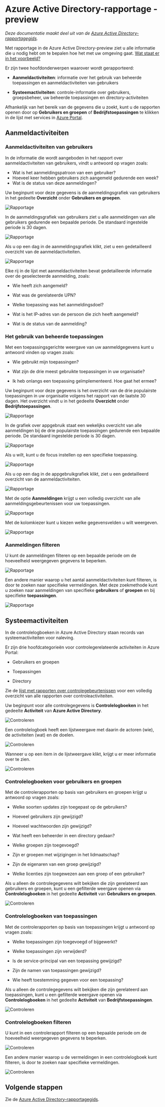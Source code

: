 <properties
   pageTitle="Azure Active Directory-rapportage - preview | Microsoft Azure"
   description="Bevat een lijst met de diverse beschikbare rapporten voor Azure Active Directory-previews"
   services="active-directory"
   documentationCenter=""
   authors="markusvi"
   manager="femila"
   editor=""/>

<tags
   ms.service="active-directory"
   ms.devlang="na"
   ms.topic="get-started-article"
   ms.tgt_pltfrm="na"
   ms.workload="identity"
   ms.date="09/12/2016"
   ms.author="markvi"/>

# Azure Active Directory-rapportage - preview

*Deze documentatie maakt deel uit van de [Azure Active Directory-rapportagegids](active-directory-reporting-guide.md).*

Met rapportage in de Azure Active Directory-preview ziet u alle informatie die u nodig hebt om te bepalen hoe het met uw omgeving gaat. [Wat staat er in het voorbeeld?](active-directory-preview-explainer.md)

Er zijn twee hoofdonderwerpen waarover wordt gerapporteerd:

- **Aanmeldactiviteiten**: informatie over het gebruik van beheerde toepassingen en aanmeldactiviteiten van gebruikers

- **Systeemactiviteiten**: controle-informatie over gebruikers, groepsbeheer, uw beheerde toepassingen en directory-activiteiten

Afhankelijk van het bereik van de gegevens die u zoekt, kunt u de rapporten openen door op **Gebruikers en groepen** of **Bedrijfstoepassingen** te klikken in de lijst met services in [Azure Portal](https://portal.azure.com).

## Aanmeldactiviteiten

### Aanmeldactiviteiten van gebruikers

In de informatie die wordt aangeboden in het rapport over aanmeldactiviteiten van gebruikers, vindt u antwoord op vragen zoals:

- Wat is het aanmeldingspatroon van een gebruiker?
- Hoeveel keer hebben gebruikers zich aangemeld gedurende een week?
- Wat is de status van deze aanmeldingen?

Uw beginpunt voor deze gegevens is de aanmeldingsgrafiek van gebruikers in het gedeelte **Overzicht** onder **Gebruikers en groepen**.

 ![Rapportage](./media/active-directory-reporting-azure-portal/05.png "Reporting")

In de aanmeldingsgrafiek van gebruikers ziet u alle aanmeldingen van alle gebruikers gedurende een bepaalde periode. De standaard ingestelde periode is 30 dagen.

![Rapportage](./media/active-directory-reporting-azure-portal/02.png "Reporting")

Als u op een dag in de aanmeldingsgrafiek klikt, ziet u een gedetailleerd overzicht van de aanmeldactiviteiten.

![Rapportage](./media/active-directory-reporting-azure-portal/03.png "Reporting")

Elke rij in de lijst met aanmeldactiviteiten bevat gedetailleerde informatie over de geselecteerde aanmelding, zoals:

- Wie heeft zich aangemeld?

- Wat was de gerelateerde UPN?

- Welke toepassing was het aanmeldingsdoel?

- Wat is het IP-adres van de persoon die zich heeft aangemeld?

- Wat is de status van de aanmelding?

### Het gebruik van beheerde toepassingen

Met een toepassingsgerichte weergave van uw aanmeldgegevens kunt u antwoord vinden op vragen zoals:

- Wie gebruikt mijn toepassingen?

- Wat zijn de drie meest gebruikte toepassingen in uw organisatie?

- Ik heb onlangs een toepassing geïmplementeerd. Hoe gaat het ermee?


Uw beginpunt voor deze gegevens is het overzicht van de drie populairste toepassingen in uw organisatie volgens het rapport van de laatste 30 dagen. Het overzicht vindt u in het gedeelte **Overzicht** onder **Bedrijfstoepassingen**.

 ![Rapportage](./media/active-directory-reporting-azure-portal/06.png "Reporting")


In de grafiek over appgebruik staat een wekelijks overzicht van alle aanmeldingen bij de drie populairste toepassingen gedurende een bepaalde periode. De standaard ingestelde periode is 30 dagen.

![Rapportage](./media/active-directory-reporting-azure-portal/78.png "Reporting")

Als u wilt, kunt u de focus instellen op een specifieke toepassing.

![Rapportage](./media/active-directory-reporting-azure-portal/single_spp_usage_graph.png "Reporting")


Als u op een dag in de appgebruikgrafiek klikt, ziet u een gedetailleerd overzicht van de aanmeldactiviteiten.


![Rapportage](./media/active-directory-reporting-azure-portal/top_app_sign_ins.png "Reporting")



Met de optie **Aanmeldingen** krijgt u een volledig overzicht van alle aanmeldingsgebeurtenissen voor uw toepassingen.

![Rapportage](./media/active-directory-reporting-azure-portal/85.png "Reporting")

Met de kolomkiezer kunt u kiezen welke gegevensvelden u wilt weergeven.

![Rapportage](./media/active-directory-reporting-azure-portal/column_chooser.png "Reporting")



### Aanmeldingen filteren

U kunt de aanmeldingen filteren op een bepaalde periode om de hoeveelheid weergegeven gegevens te beperken.

![Rapportage](./media/active-directory-reporting-azure-portal/927.png "Reporting")


Een andere manier waarop u het aantal aanmeldactiviteiten kunt filteren, is door te zoeken naar specifieke vermeldingen.
Met deze zoekmethode kunt u zoeken naar aanmeldingen van specifieke **gebruikers** of **groepen** en bij specifieke **toepassingen**.


![Rapportage](./media/active-directory-reporting-azure-portal/84.png "Reporting")

## Systeemactiviteiten

In de controlelogboeken in Azure Active Directory staan records van systeemactiviteiten voor naleving.

Er zijn drie hoofdcategorieën voor controlegerelateerde activiteiten in Azure Portal:

- Gebruikers en groepen   

- Toepassingen

- Directory   


Zie de [lijst met rapporten over controlegebeurtenissen](active-directory-reporting-audit-events.md#list-of-audit-report-events) voor een volledig overzicht van alle rapporten over controleactiviteiten.


Uw beginpunt voor alle controlegegevens is **Controlelogboeken** in het gedeelte **Activiteit** van **Azure Active Directory**.


![Controleren](./media/active-directory-reporting-azure-portal/61.png "Auditing")


Een controlelogboek heeft een lijstweergave met daarin de actoren (wie), de activiteiten (wat) en de doelen.


![Controleren](./media/active-directory-reporting-azure-portal/345.png "Auditing")


Wanneer u op een item in de lijstweergave klikt, krijgt u er meer informatie over te zien.

![Controleren](./media/active-directory-reporting-azure-portal/873.png "Auditing")




### Controlelogboeken voor gebruikers en groepen


Met de controlerapporten op basis van gebruikers en groepen krijgt u antwoord op vragen zoals:

- Welke soorten updates zijn toegepast op de gebruikers?

- Hoeveel gebruikers zijn gewijzigd?

- Hoeveel wachtwoorden zijn gewijzigd?

- Wat heeft een beheerder in een directory gedaan?

- Welke groepen zijn toegevoegd?

- Zijn er groepen met wijzigingen in het lidmaatschap?

- Zijn de eigenaren van een groep gewijzigd?

- Welke licenties zijn toegewezen aan een groep of een gebruiker?


Als u alleen de controlegegevens wilt bekijken die zijn gerelateerd aan gebruikers en groepen, kunt u een gefilterde weergave openen via **Controlelogboeken** in het gedeelte **Activiteit** van **Gebruikers en groepen**.


![Controleren](./media/active-directory-reporting-azure-portal/93.png "Auditing")


### Controlelogboeken van toepassingen

Met de controlerapporten op basis van toepassingen krijgt u antwoord op vragen zoals:

- Welke toepassingen zijn toegevoegd of bijgewerkt?

- Welke toepassingen zijn verwijderd?

- Is de service-principal van een toepassing gewijzigd?

- Zijn de namen van toepassingen gewijzigd?

- Wie heeft toestemming gegeven voor een toepassing?


Als u alleen de controlegegevens wilt bekijken die zijn gerelateerd aan toepassingen, kunt u een gefilterde weergave openen via **Controlelogboeken** in het gedeelte **Activiteit** van **Bedrijfstoepassingen**.


![Controleren](./media/active-directory-reporting-azure-portal/134.png "Auditing")


### Controlelogboeken filteren

U kunt in een controlerapport filteren op een bepaalde periode om de hoeveelheid weergegeven gegevens te beperken.

![Controleren](./media/active-directory-reporting-azure-portal/324.png "Auditing")

Een andere manier waarop u de vermeldingen in een controlelogboek kunt filteren, is door te zoeken naar specifieke vermeldingen.

![Controleren](./media/active-directory-reporting-azure-portal/237.png "Auditing")

## Volgende stappen

Zie de [Azure Active Directory-rapportagegids](active-directory-reporting-guide.md).



<!--HONumber=sep16_HO2-->


